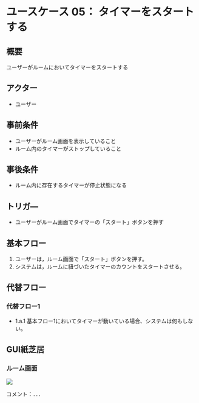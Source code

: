 # ユースケース 05： タイマーをスタートする

## 概要
ユーザーがルームにおいてタイマーをスタートする

## アクター
- ユーザー

## 事前条件
- ユーザーがルーム画面を表示していること
- ルーム内のタイマーがストップしていること

## 事後条件
- ルーム内に存在するタイマーが停止状態になる

## トリガ―
- ユーザーがルーム画面でタイマーの「スタート」ボタンを押す

## 基本フロー
1. ユーザーは，ルーム画面で「スタート」ボタンを押す。
2. システムは，ルームに紐づいたタイマーのカウントをスタートさせる。

## 代替フロー
### 代替フロー1
- 1.a.1  基本フロー1においてタイマーが動いている場合、システムは何もしない。

## GUI紙芝居
### ルーム画面
<img src="gamen1.png">

コメント：．．．

